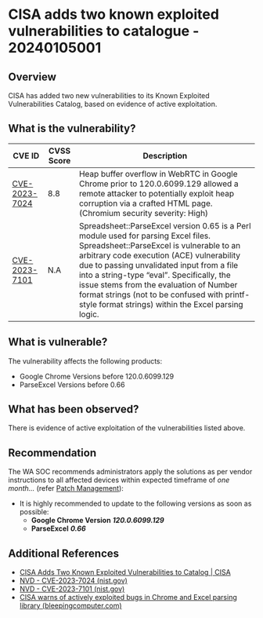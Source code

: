 # CISA adds two known exploited vulnerabilities to catalogue - 20240105001

## Overview

CISA has added two new vulnerabilities to its Known Exploited Vulnerabilities Catalog, based on evidence of active exploitation.



## What is the vulnerability?

| CVE ID | CVSS Score | Description |
| --- | --- | --- |
| [CVE-2023-7024](https://nvd.nist.gov/vuln/detail/CVE-2023-7024) | 8.8 | Heap buffer overflow in WebRTC in Google Chrome prior to 120.0.6099.129 allowed a remote attacker to potentially exploit heap corruption via a crafted HTML page. (Chromium security severity: High) |
| [CVE-2023-7101](https://nvd.nist.gov/vuln/detail/CVE-2023-7101) | N.A | Spreadsheet::ParseExcel version 0.65 is a Perl module used for parsing Excel files. Spreadsheet::ParseExcel is vulnerable to an arbitrary code execution (ACE) vulnerability due to passing unvalidated input from a file into a string-type “eval”. Specifically, the issue stems from the evaluation of Number format strings (not to be confused with printf-style format strings) within the Excel parsing logic. |


## What is vulnerable?

The vulnerability affects the following products:

- Google Chrome Versions before 120.0.6099.129
- ParseExcel Versions before 0.66

## What has been observed?

There is evidence of active exploitation of the vulnerabilities listed above.

## Recommendation

The WA SOC recommends administrators apply the solutions as per vendor instructions to all affected devices within expected timeframe of *one month...* (refer [Patch Management](../guidelines/patch-management.md)):

- It is highly recommended to update to the following versions as soon as possible:
    - **Google Chrome Version** ***120.0.6099.129***
    - **ParseExcel** ***0.66***

## Additional References

- [CISA Adds Two Known Exploited Vulnerabilities to Catalog | CISA](https://www.cisa.gov/news-events/alerts/2024/01/02/cisa-adds-two-known-exploited-vulnerabilities-catalog)
- [NVD - CVE-2023-7024 (nist.gov)](https://nvd.nist.gov/vuln/detail/CVE-2023-7024)
- [NVD - CVE-2023-7101 (nist.gov)](https://nvd.nist.gov/vuln/detail/CVE-2023-7101)
- [CISA warns of actively exploited bugs in Chrome and Excel parsing library (bleepingcomputer.com)](https://www.bleepingcomputer.com/news/security/cisa-warns-of-actively-exploited-bugs-in-chrome-and-excel-parsing-library/)
